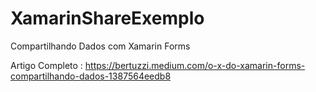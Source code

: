 # XamarinShareExemplo

Compartilhando Dados com Xamarin Forms

Artigo Completo : https://bertuzzi.medium.com/o-x-do-xamarin-forms-compartilhando-dados-1387564eedb8
